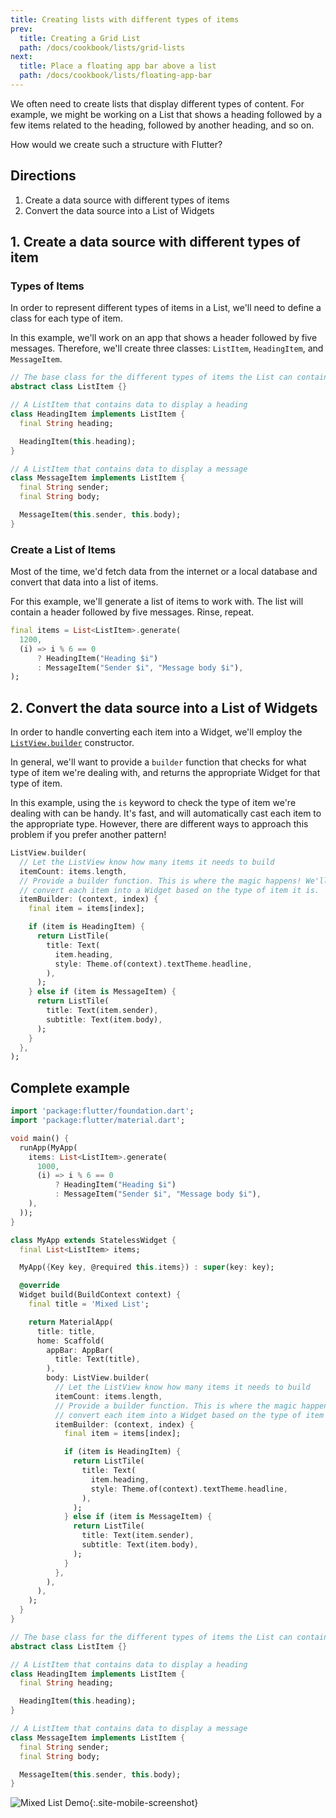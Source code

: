 ```yaml
---
title: Creating lists with different types of items
prev:
  title: Creating a Grid List
  path: /docs/cookbook/lists/grid-lists
next:
  title: Place a floating app bar above a list
  path: /docs/cookbook/lists/floating-app-bar
---
```


We often need to create lists that display different types of content. For
example, we might be working on a List that shows a heading followed by a few
items related to the heading, followed by another heading, and so on.

How would we create such a structure with Flutter?

## Directions

  1. Create a data source with different types of items
  2. Convert the data source into a List of Widgets

## 1. Create a data source with different types of item

### Types of Items

In order to represent different types of items in a List, we'll need to define
a class for each type of item.

In this example, we'll work on an app that shows a header followed by five
messages. Therefore, we'll create three classes: `ListItem`, `HeadingItem`,
and `MessageItem`.

<!-- skip -->
```dart
// The base class for the different types of items the List can contain
abstract class ListItem {}

// A ListItem that contains data to display a heading
class HeadingItem implements ListItem {
  final String heading;

  HeadingItem(this.heading);
}

// A ListItem that contains data to display a message
class MessageItem implements ListItem {
  final String sender;
  final String body;

  MessageItem(this.sender, this.body);
}
```

### Create a List of Items

Most of the time, we'd fetch data from the internet or a local database and
convert that data into a list of items.

For this example, we'll generate a list of items to work with. The list will
contain a header followed by five messages. Rinse, repeat.

<!-- skip -->
```dart
final items = List<ListItem>.generate(
  1200,
  (i) => i % 6 == 0
      ? HeadingItem("Heading $i")
      : MessageItem("Sender $i", "Message body $i"),
);
```

## 2. Convert the data source into a List of Widgets

In order to handle converting each item into a Widget, we'll employ the
[`ListView.builder`]({{site.api}}/flutter/widgets/ListView/ListView.builder.html)
constructor.

In general, we'll want to provide a `builder` function that checks for what type
of item we're dealing with, and returns the appropriate Widget for that type of
item.

In this example, using the `is` keyword to check the type of item we're dealing
with can be handy. It's fast, and will automatically cast each item to the
appropriate type. However, there are different ways to approach this problem if
you prefer another pattern!

<!-- skip -->
```dart
ListView.builder(
  // Let the ListView know how many items it needs to build
  itemCount: items.length,
  // Provide a builder function. This is where the magic happens! We'll
  // convert each item into a Widget based on the type of item it is.
  itemBuilder: (context, index) {
    final item = items[index];

    if (item is HeadingItem) {
      return ListTile(
        title: Text(
          item.heading,
          style: Theme.of(context).textTheme.headline,
        ),
      );
    } else if (item is MessageItem) {
      return ListTile(
        title: Text(item.sender),
        subtitle: Text(item.body),
      );
    }
  },
);
```

## Complete example

```dart
import 'package:flutter/foundation.dart';
import 'package:flutter/material.dart';

void main() {
  runApp(MyApp(
    items: List<ListItem>.generate(
      1000,
      (i) => i % 6 == 0
          ? HeadingItem("Heading $i")
          : MessageItem("Sender $i", "Message body $i"),
    ),
  ));
}

class MyApp extends StatelessWidget {
  final List<ListItem> items;

  MyApp({Key key, @required this.items}) : super(key: key);

  @override
  Widget build(BuildContext context) {
    final title = 'Mixed List';

    return MaterialApp(
      title: title,
      home: Scaffold(
        appBar: AppBar(
          title: Text(title),
        ),
        body: ListView.builder(
          // Let the ListView know how many items it needs to build
          itemCount: items.length,
          // Provide a builder function. This is where the magic happens! We'll
          // convert each item into a Widget based on the type of item it is.
          itemBuilder: (context, index) {
            final item = items[index];

            if (item is HeadingItem) {
              return ListTile(
                title: Text(
                  item.heading,
                  style: Theme.of(context).textTheme.headline,
                ),
              );
            } else if (item is MessageItem) {
              return ListTile(
                title: Text(item.sender),
                subtitle: Text(item.body),
              );
            }
          },
        ),
      ),
    );
  }
}

// The base class for the different types of items the List can contain
abstract class ListItem {}

// A ListItem that contains data to display a heading
class HeadingItem implements ListItem {
  final String heading;

  HeadingItem(this.heading);
}

// A ListItem that contains data to display a message
class MessageItem implements ListItem {
  final String sender;
  final String body;

  MessageItem(this.sender, this.body);
}
```

![Mixed List Demo](/images/cookbook/mixed-list.png){:.site-mobile-screenshot}
